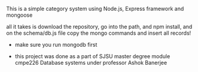 This is a simple category system using Node.js, Express framework and mongoose 

all it takes is download the repository, go into the path, and npm install, and on the schema/db.js file copy the mongo commands and insert all records! 

* make sure you run mongodb first  

* this project was done as a part of SJSU master degree module cmpe226 Database systems under professor Ashok Banerjee
